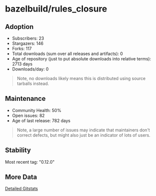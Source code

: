 # bazelbuild/rules_closure

## Adoption

- Subscribers: 23
- Stargazers: 146
- Forks: 117
- Total downloads (sum over all releases and artifacts): 0
- Age of repository (just to put absolute downloads into relative terms): 2713 days
- Downloads/day: 0

> Note, no downloads likely means this is distributed using source tarballs instead.

## Maintenance

- Community Health: 50%
- Open issues: 82
- Age of last release: 782 days

> Note, a large number of issues may indicate that maintainers don't correct defects, but might also
> just be an indicator of lots of users.

## Stability

Most recent tag: "0.12.0"

## More Data

[Detailed Gitstats](/bazel-catalog/gitstats/bazelbuild/rules_closure)


